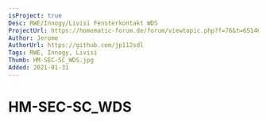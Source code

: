 ```yaml
---
isProject: true
Desc: RWE/Innogy/Livisi Fensterkontakt WDS
ProjectUrl: https://homematic-forum.de/forum/viewtopic.php?f=76&t=65146
Author: Jerome
AuthorUrl: https://github.com/jp112sdl
Tags: RWE, Innogy, Livisi
Thumb: HM-SEC-SC_WDS.jpg
Added: 2021-01-31
---
```


# HM-SEC-SC_WDS
